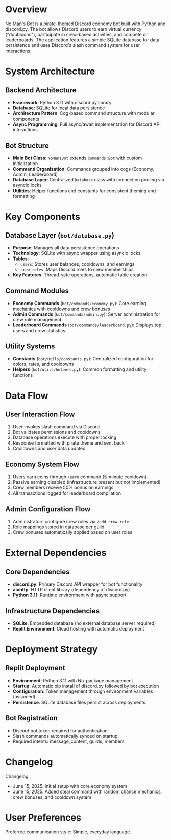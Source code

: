 # Overview

No Man's Bot is a pirate-themed Discord economy bot built with Python and discord.py. The bot allows Discord users to earn virtual currency ("doubloons"), participate in crew-based activities, and compete on leaderboards. The application features a simple SQLite database for data persistence and uses Discord's slash command system for user interactions.

# System Architecture

## Backend Architecture
- **Framework**: Python 3.11 with discord.py library
- **Database**: SQLite for local data persistence
- **Architecture Pattern**: Cog-based command structure with modular components
- **Async Programming**: Full async/await implementation for Discord API interactions

## Bot Structure
- **Main Bot Class**: `NoMansBot` extends `commands.Bot` with custom initialization
- **Command Organization**: Commands grouped into cogs (Economy, Admin, Leaderboard)
- **Database Layer**: Centralized `Database` class with connection pooling via asyncio locks
- **Utilities**: Helper functions and constants for consistent theming and formatting

# Key Components

## Database Layer (`bot/database.py`)
- **Purpose**: Manages all data persistence operations
- **Technology**: SQLite with async wrapper using asyncio locks
- **Tables**: 
  - `users`: Stores user balances, cooldowns, and earnings
  - `crew_roles`: Maps Discord roles to crew memberships
- **Key Features**: Thread-safe operations, automatic table creation

## Command Modules
- **Economy Commands** (`bot/commands/economy.py`): Core earning mechanics with cooldowns and crew bonuses
- **Admin Commands** (`bot/commands/admin.py`): Server administration for crew role management
- **Leaderboard Commands** (`bot/commands/leaderboard.py`): Displays top users and crew statistics

## Utility Systems
- **Constants** (`bot/utils/constants.py`): Centralized configuration for colors, rates, and cooldowns
- **Helpers** (`bot/utils/helpers.py`): Common formatting and utility functions

# Data Flow

## User Interaction Flow
1. User invokes slash command via Discord
2. Bot validates permissions and cooldowns
3. Database operations execute with proper locking
4. Response formatted with pirate theme and sent back
5. Cooldowns and user data updated

## Economy System Flow
1. Users earn coins through `/earn` command (5-minute cooldown)
2. Passive earning disabled (infrastructure present but not implemented)
3. Crew members receive 50% bonus on earnings
4. All transactions logged for leaderboard compilation

## Admin Configuration Flow
1. Administrators configure crew roles via `/add_crew_role`
2. Role mappings stored in database per guild
3. Crew bonuses automatically applied based on user roles

# External Dependencies

## Core Dependencies
- **discord.py**: Primary Discord API wrapper for bot functionality
- **aiohttp**: HTTP client library (dependency of discord.py)
- **Python 3.11**: Runtime environment with async support

## Infrastructure Dependencies
- **SQLite**: Embedded database (no external database server required)
- **Replit Environment**: Cloud hosting with automatic deployment

# Deployment Strategy

## Replit Deployment
- **Environment**: Python 3.11 with Nix package management
- **Startup**: Automatic pip install of discord.py followed by bot execution
- **Configuration**: Token management through environment variables (assumed)
- **Persistence**: SQLite database files persist across deployments

## Bot Registration
- Discord bot token required for authentication
- Slash commands automatically synced on startup
- Required intents: message_content, guilds, members

# Changelog

Changelog:
- June 15, 2025. Initial setup with core economy system
- June 15, 2025. Added steal command with random chance mechanics, crew bonuses, and cooldown system

# User Preferences

Preferred communication style: Simple, everyday language.